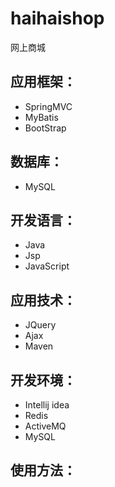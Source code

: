 
# haihaishop
网上商城

## 应用框架：
-    SpringMVC
-    MyBatis
-    BootStrap

## 数据库：
-    MySQL

## 开发语言：
-    Java
-    Jsp
-    JavaScript

## 应用技术：
-    JQuery
-    Ajax
-    Maven

## 开发环境：
-    Intellij idea
-    Redis
-    ActiveMQ
-    MySQL

## 使用方法：
